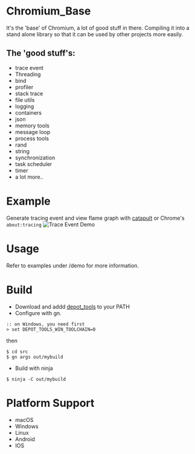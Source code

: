# Chromium_Base

It's the 'base' of Chromium, a lot of good stuff in there.
Compiling it into a stand alone library so that it can be used by other projects more easily.

## The 'good stuff's:
 * trace event
 * Threading
 * bind
 * profiler
 * stack trace
 * file utils
 * logging
 * containers
 * json
 * memory tools
 * message loop
 * process tools
 * rand
 * string
 * synchronization
 * task scheduler
 * timer
 * a lot more..

# Example
Generate tracing event and view flame graph with [catapult](https://github.com/catapult-project/catapult) or Chrome's ```about:tracing```
![Trace Event Demo](https://raw.githubusercontent.com/mbbill/Chromium_Base/master/demo/res/trace_demo.png "Trace event demo")

# Usage
Refer to examples under /demo for more information.

# Build
 * Download and addd [depot_tools](https://www.chromium.org/developers/how-tos/install-depot-tools) to your PATH
 * Configure with gn.
 ```
 :: on Windows, you need first
 > set DEPOT_TOOLS_WIN_TOOLCHAIN=0
 ```
 then
 ```
 $ cd src
 $ gn args out/mybuild
 ```
 * Build with ninja

 ```
 $ ninja -C out/mybuild
 ```

# Platform Support
 * macOS
 * Windows
 * Linux
 * Android
 * IOS

